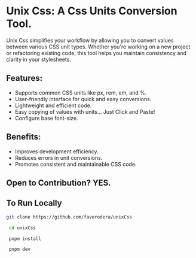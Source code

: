 # Unix Css: A Css Units Conversion Tool.
Unix Css simplifies your workflow by allowing you to convert values between various CSS unit types. Whether you're working on a new project or refactoring existing code, this tool helps you maintain consistency and clarity in your stylesheets.
###

###
## Features:
* Supports common CSS units like px, rem, em, and %.
* User-friendly interface for quick and easy conversions.
* Lightweight and efficient code.
* Easy copying of values with units... Just Click and Paste!
* Configure base font-size.
###

###
## Benefits:
* Improves development efficiency.
* Reduces errors in unit conversions.
* Promotes consistent and maintainable CSS code.
###

###
## Open to Contribution? YES.
###

###
## To Run Locally
 ```bash
 git clone https://github.com/favorodera/unixCss
```
```bash
 cd unixCss
```
```bash
 pnpm install
```
```bash
 pnpm dev
```
###
